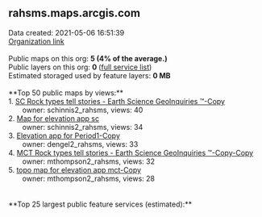 <h2>rahsms.maps.arcgis.com</h2> Data created: 2021-05-06 16:51:39 <br /><a target='new' href='https://rahsms.maps.arcgis.com'>Organization link</a><br /><br />Public maps on this org: <b>5 (4% of the average.)</b><br />Public layers on this org: <b>0 </b>(<a target='new' href='https://services.arcgis.com/2FjgKoHKglFnkkHs/ArcGIS/rest/services'>full service list</a>)<br />Estimated storaged used by feature layers: <b>0 MB</b><br /><br />**Top 50 public maps by views:**<br />  1. <a target='new' href='https://www.arcgis.com/home/item.html?id=5ac6e7200bd6419389b14a29617ed056'>SC Rock types tell stories - Earth Science GeoInquiries ™-Copy</a> <br />  &nbsp;&nbsp;&nbsp;&nbsp; &nbsp;&nbsp;owner: schinnis2_rahsms, views: 40<br />  2. <a target='new' href='https://www.arcgis.com/home/item.html?id=012198ae7fe94579b9f715e1ef91a239'>Map for elevation app sc</a> <br />  &nbsp;&nbsp;&nbsp;&nbsp; &nbsp;&nbsp;owner: schinnis2_rahsms, views: 34<br />  3. <a target='new' href='https://www.arcgis.com/home/item.html?id=17d31f82333a4492b2568ab36c649582'>Elevation app for Period1-Copy</a> <br />  &nbsp;&nbsp;&nbsp;&nbsp; &nbsp;&nbsp;owner: dengel2_rahsms, views: 33<br />  4. <a target='new' href='https://www.arcgis.com/home/item.html?id=299c278326fd4e40b8f80df0310d4e0c'>MCT Rock types tell stories - Earth Science GeoInquiries ™-Copy-Copy</a> <br />  &nbsp;&nbsp;&nbsp;&nbsp; &nbsp;&nbsp;owner: mthompson2_rahsms, views: 32<br />  5. <a target='new' href='https://www.arcgis.com/home/item.html?id=e14b59c365df4e888d7285d772677b51'>topo map for elevation app mct-Copy</a> <br />  &nbsp;&nbsp;&nbsp;&nbsp; &nbsp;&nbsp;owner: mthompson2_rahsms, views: 28<br /><br /><br />**Top 25 largest public feature services (estimated):**<br />
